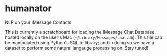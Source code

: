 # humanator
NLP on your iMessage Contacts

This is currently a scratchboard for loading the iMessage Chat Database, hosted locally on the user's Mac (`~/Library/Messages/chat.db`). This file can be manipulated using Python's SQLite library; and in doing so we have a dataset to perform some natural langauge processing on. Stay tuned!
